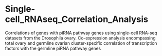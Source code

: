 # Single-cell_RNAseq_Correlation_Analysis
Correlations of genes with piRNA pathway genes using single-cell RNA-seq datasets from the Drosophila ovary. Co-expression analysis encompassing total ovary and germline ovarian cluster-specific correlation of transcription factors with the germline piRNA pathway genes
